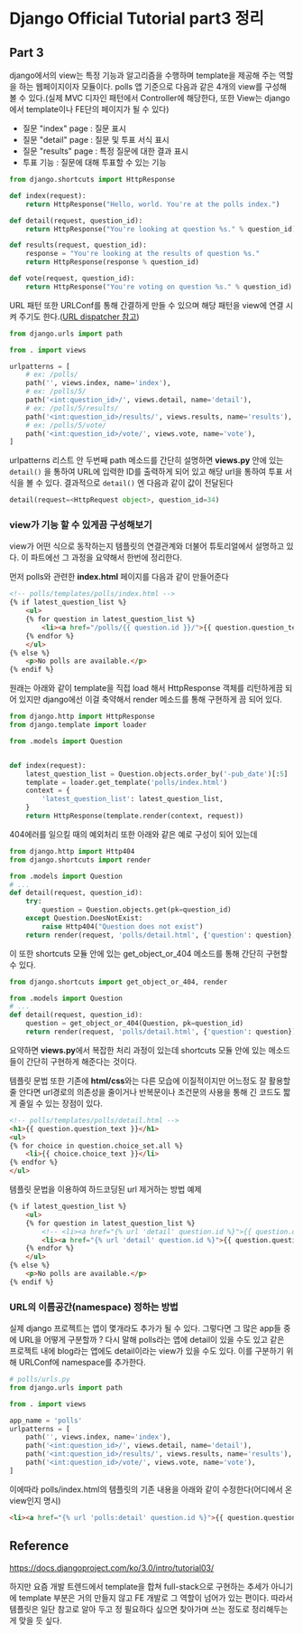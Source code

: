# Django Official Tutorial part3 정리



## Part 3



django에서의 view는 특정 기능과 알고리즘을 수행하며 template을 제공해 주는 역할을 하는 웹페이지이자 모듈이다. polls 앱 기준으로 다음과 같은 4개의 view를 구성해 볼 수 있다.(실제 MVC 디자인 패턴에서 Controller에 해당한다, 또한 View는 django에서 template이나 FE단의 페이지가 될 수 있다)



* 질문 "index" page : 질문 표시
* 질문 "detail" page : 질문 및 투표 서식 표시
* 질문 "results" page : 특정 질문에 대한 결과 표시
* 투표 기능 : 질문에 대해 투표할 수 있는 기능



```python
from django.shortcuts import HttpResponse

def index(request):
    return HttpResponse("Hello, world. You're at the polls index.")

def detail(request, question_id):
    return HttpResponse("You're looking at question %s." % question_id)

def results(request, question_id):
    response = "You're looking at the results of question %s."
    return HttpResponse(response % question_id)

def vote(request, question_id):
    return HttpResponse("You're voting on question %s." % question_id)
```



URL 패턴 또한  URLConf를 통해 간결하게 만들 수 있으며 해당 패턴을 view에 연결 시켜 주기도 한다.([URL dispatcher 참고](https://docs.djangoproject.com/ko/3.0/topics/http/urls/))



```python
from django.urls import path

from . import views

urlpatterns = [
    # ex: /polls/
    path('', views.index, name='index'),
    # ex: /polls/5/
    path('<int:question_id>/', views.detail, name='detail'),
    # ex: /polls/5/results/
    path('<int:question_id>/results/', views.results, name='results'),
    # ex: /polls/5/vote/
    path('<int:question_id>/vote/', views.vote, name='vote'),
]
```



urlpatterns 리스트 안 두번째 path 메소드를 간단히 설명하면 **views.py** 안에 있는 ``detail()`` 을 통하여 URL에 입력한 ID를 출력하게 되어 있고 해당 url을 통하여 투표 서식을 볼 수 있다. 결과적으로 ``detail()`` 엔 다음과 같이 값이 전달된다



```python
detail(request=<HttpRequest object>, question_id=34)
```



### view가 기능 할 수 있게끔 구성해보기



view가 어떤 식으로 동작하는지 템플릿의 연결관계와 더불어 튜토리얼에서 설명하고 있다. 이 파트에선 그 과정을 요약해서 한번에 정리한다.



먼저 polls와 관련한 **index.html** 페이지를 다음과 같이 만들어준다



```html
<!-- polls/templates/polls/index.html -->
{% if latest_question_list %}
    <ul>
    {% for question in latest_question_list %}
        <li><a href="/polls/{{ question.id }}/">{{ question.question_text }}</a></li>
    {% endfor %}
    </ul>
{% else %}
    <p>No polls are available.</p>
{% endif %}
```



원래는 아래와 같이 template을 직접 load 해서 HttpResponse 객체를 리턴하게끔 되어 있지만 django에선 이걸 축약해서 render 메소드를 통해 구현하게 끔 되어 있다.



```python
from django.http import HttpResponse
from django.template import loader

from .models import Question


def index(request):
    latest_question_list = Question.objects.order_by('-pub_date')[:5]
    template = loader.get_template('polls/index.html')
    context = {
        'latest_question_list': latest_question_list,
    }
    return HttpResponse(template.render(context, request))
```



404에러를 일으킬 때의 예외처리 또한 아래와 같은 예로 구성이 되어 있는데



```python
from django.http import Http404
from django.shortcuts import render

from .models import Question
# ...
def detail(request, question_id):
    try:
        question = Question.objects.get(pk=question_id)
    except Question.DoesNotExist:
        raise Http404("Question does not exist")
    return render(request, 'polls/detail.html', {'question': question})
```



이 또한 shortcuts 모듈 안에 있는 get_object_or_404 메소드를 통해 간단히 구현할 수 있다.



```python
from django.shortcuts import get_object_or_404, render

from .models import Question
# ...
def detail(request, question_id):
    question = get_object_or_404(Question, pk=question_id)
    return render(request, 'polls/detail.html', {'question': question})
```



요약하면 **views.py**에서 복잡한 처리 과정이 있는데 shortcuts 모듈 안에 있는 메소드들이 간단히 구현하게 해준다는 것이다.



템플릿 문법 또한 기존에 **html/css**와는 다른 모습에 이질적이지만 어느정도 잘 활용할 줄 안다면 url경로의 의존성을 줄이거나 반복문이나 조건문의 사용을 통해 긴 코드도 짧게 줄일 수 있는 장점이 있다.



```html
<!-- polls/templates/polls/detail.html -->
<h1>{{ question.question_text }}</h1>
<ul>
{% for choice in question.choice_set.all %}
    <li>{{ choice.choice_text }}</li>
{% endfor %}
</ul>
```



템플릿 문법을 이용하여 하드코딩된 url 제거하는 방법 예제

```html
{% if latest_question_list %}
    <ul>
    {% for question in latest_question_list %}
        <!-- <li><a href="{% url 'detail' question.id %}">{{ question.question_text }}</a></li> -->
        <li><a href="{% url 'detail' question.id %}">{{ question.question_text }}</a></li>
    {% endfor %}
    </ul>
{% else %}
    <p>No polls are available.</p>
{% endif %}
```



### URL의 이름공간(namespace) 정하는 방법



실제 django 프로젝트는 앱이 몇개라도 추가가 될 수 있다. 그렇다면 그 많은 app들 중에 URL을 어떻게 구분할까 ? 다시 말해 polls라는 앱에 detail이 있을 수도 있고 같은 프로젝트 내에 blog라는 앱에도 detail이라는 view가 있을 수도 있다. 이를 구분하기 위해 URLConf에 namespace를 추가한다.



```python 
# polls/urls.py
from django.urls import path

from . import views

app_name = 'polls'
urlpatterns = [
    path('', views.index, name='index'),
    path('<int:question_id>/', views.detail, name='detail'),
    path('<int:question_id>/results/', views.results, name='results'),
    path('<int:question_id>/vote/', views.vote, name='vote'),
]
```



이에따라 polls/index.html의 템플릿의 기존 내용을 아래와 같이 수정한다(어디에서 온 view인지 명시)



```html
<li><a href="{% url 'polls:detail' question.id %}">{{ question.question_text }}</a></li>
```



## Reference

https://docs.djangoproject.com/ko/3.0/intro/tutorial03/





하지만 요즘 개발 트렌드에서 template을 합쳐 full-stack으로 구현하는 추세가 아니기에 template 부분은 거의 만들지 않고 FE 개발로 그 역할이 넘어가 있는 편이다. 따라서 템플릿은 일단 참고로 알아 두고 정 필요하다 싶으면 찾아가며 쓰는 정도로 정리해두는게 맞을 듯 싶다.



